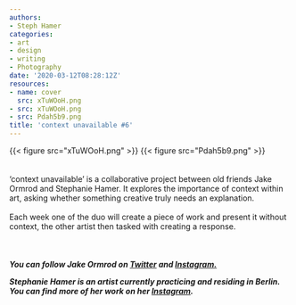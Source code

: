 ```yaml
---
authors:
- Steph Hamer
categories:
- art
- design
- writing
- Photography
date: '2020-03-12T08:28:12Z'
resources:
- name: cover
  src: xTuWOoH.png
- src: xTuWOoH.png
- src: Pdah5b9.png
title: 'context unavailable #6'
---
```

{{< figure src="xTuWOoH.png" >}}
{{< figure src="Pdah5b9.png" >}}
<br>
<br>
<br>
‘context unavailable’ is a collaborative project between old friends Jake Ormrod and Stephanie Hamer. It explores the importance of context within art, asking whether something creative truly needs an explanation.<br>
<br>
Each week one of the duo will create a piece of work and present it without context, the other artist then tasked with creating a response.<br>
<br>
<br>
<br>
**_You can follow Jake Ormrod on [Twitter](https://twitter.com/Jake_Ormrod "") and [Instagram.](https://www.instagram.com/generationzer0mag/ "")_**

_**Stephanie Hamer is an artist currently practicing and residing in Berlin. You can find more of her work on her [Instagram](https://www.instagram.com/stephanie__hamer/ "").**_